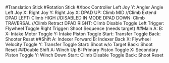 #Translation Stick
#Rotation Stick
#Xbox Controller
    Left Joy Y: Angler Angle
    Left Joy X: 
    Right Joy Y: 
    Right Joy X: 
    DPAD UP: Climb MID                  //Climb Extend
    DPAD LEFT: Climb HIGH               //DISABLED IN MODE
    DPAD DOWN: Climb TRAVERSAL          //Climb Retract
    DPAD RIGHT: Climb Disable Toggle
    Left Trigger: Flywheel Toggle
    Right Trigger: Shoot Sequence (needs target)
    ##Main
        A: 
        B: 
        X: Intake Motor Toggle
        Y: Intake Piston Toggle
        Start: Transfer Toggle
        Back: Shooter Reset
    ##Shift
        A: Indexer Forward
        B: Indexer Back
        X: Flywheel Velocity Toggle
        Y: Transfer Toggle
        Start: Shoot w/o Target
        Back: Shoot Reset
    ##Double Shift
        A: Winch Up
        B: Primary Piston Toggle
        X: Secondary Piston Toggle
        Y: Winch Down
        Start: Climb Disable Toggle
        Back: Shoot Reset